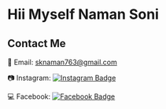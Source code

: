 # Hii Myself Naman Soni

<html>
<body>
<h2>Contact Me</h2>
    <p>📧 Email: <a href="mailto:sknaman763@gmail.com" target="_new">sknaman763@gmail.com</a></p>
    <p>📷 Instagram: <a href="https://www.instagram.com/naman_soni.19" target="_new"><img
    src="https://img.shields.io/badge/-@naman__soni.19-purple?style=flat-square&amp;logo=instagram&amp;logoColor=white&amp;link=https://www.instagram.com/naman_soni.19/" alt="Instagram Badge"></a></p>
    <p>💻 Facebook: <a href="https://www.facebook.com/naman.soni.96995238/" target="_new"><img
    src="https://img.shields.io/badge/-naman__soni.96995238-blue?style=flat-square&amp;logo=facebook&amp;logoColor=white&amp;link=https://www.facebook.com/naman.soni.96995238/"
    alt="Facebook Badge"></a></p>
</body>
</html>
